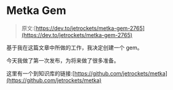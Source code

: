 # Metka Gem

> 原文:[https://dev.to/jetrockets/metka-gem-2765](https://dev.to/jetrockets/metka-gem-2765)

基于我在这篇文章中所做的工作，我决定创建一个 gem。

今天我做了第一次发布，为将来做了很多准备。

这里有一个到知识库的链接:[https://github.com/jetrockets/metka](https://github.com/jetrockets/metka)